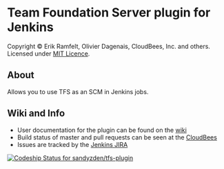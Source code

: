 Team Foundation Server plugin for Jenkins
============================
Copyright &copy; Erik Ramfelt, Olivier Dagenais, CloudBees, Inc. and others.
Licensed under [MIT Licence].
 
About
-----
Allows you to use TFS as an SCM in Jenkins jobs.

Wiki and Info
-------------
* User documentation for the plugin can be found on the [wiki]
* Build status of master and pull requests can be seen at the [CloudBees]
* Issues are tracked by the [Jenkins JIRA]

[wiki]: http://wiki.jenkins-ci.org/display/JENKINS/Team+Foundation+Server+Plugin
[MIT Licence]: http://opensource.org/licenses/MIT
[CloudBees]: https://jenkins.ci.cloudbees.com/job/plugins/job/tfs-plugin/
[Jenkins JIRA]: http://issues.jenkins-ci.org/secure/IssueNavigator.jspa?mode=hide&reset=true&jqlQuery=project+%3D+JENKINS+AND+status+in+%28Open%2C+%22In+Progress%22%2C+Reopened%29+AND+component+%3D+%27tfs%27

[ ![Codeship Status for sandyzden/tfs-plugin](https://www.codeship.io/projects/50d6cd90-4266-0132-f008-1ee65c15bb4c/status)](https://www.codeship.io/projects/44395)
